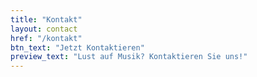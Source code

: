 ```yaml
---
title: "Kontakt"
layout: contact 
href: "/kontakt"
btn_text: "Jetzt Kontaktieren"
preview_text: "Lust auf Musik? Kontaktieren Sie uns!"
---
```

